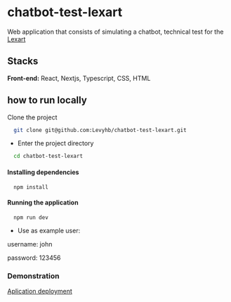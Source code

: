 # chatbot-test-lexart

Web application that consists of simulating a chatbot, technical test for the [Lexart](https://lexartlabs.com/)

## Stacks

**Front-end:** React, Nextjs, Typescript, CSS, HTML

## how to run locally

Clone the project

```bash
  git clone git@github.com:Levyhb/chatbot-test-lexart.git
```

- Enter the project directory

```bash
  cd chatbot-test-lexart

```


#### Installing dependencies
```
  npm install
```
#### Running the application

```
  npm run dev
```


* Use as example user:

username: john

password: 123456

### Demonstration

[Aplication deployment](https://chatbot-test-lexart.vercel.app/)


